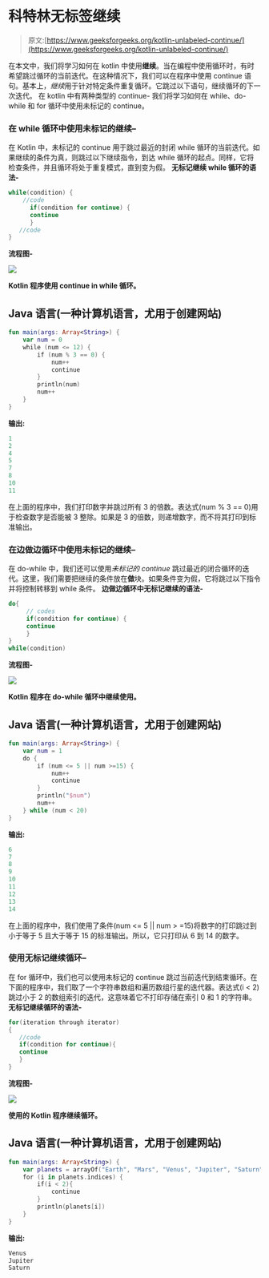 # 科特林无标签继续

> 原文:[https://www.geeksforgeeks.org/kotlin-unlabeled-continue/](https://www.geeksforgeeks.org/kotlin-unlabeled-continue/)

在本文中，我们将学习如何在 kotlin 中使用**继续**。当在编程中使用循环时，有时希望跳过循环的当前迭代。在这种情况下，我们可以在程序中使用 continue 语句。基本上，*继续*用于针对特定条件重复循环。它跳过以下语句，继续循环的下一次迭代。
在 kotlin 中有两种类型的 continue-
我们将学习如何在 while、do-while 和 for 循环中使用未标记的 continue。

### 在 while 循环中使用未标记的继续–

在 Kotlin 中，未标记的 continue 用于跳过最近的封闭 while 循环的当前迭代。如果继续的条件为真，则跳过以下继续指令，到达 while 循环的起点。同样，它将检查条件，并且循环将处于重复模式，直到变为假。
**无标记继续 while 循环的语法-**

```kt
while(condition) {
    //code
      if(condition for continue) {
      continue
      }
   //code
}
```

**流程图-**

![](img/6a0010e450ae0241c4c7a63326ba2d0f.png)

**Kotlin 程序使用 continue in while 循环。**

## Java 语言(一种计算机语言，尤用于创建网站)

```kt
fun main(args: Array<String>) {
    var num = 0
    while (num <= 12) {
        if (num % 3 == 0) {
            num++
            continue
        }
        println(num)
        num++
    }
}
```

**输出:**

```kt
1
2
4
5
7
8
10
11
```

在上面的程序中，我们打印数字并跳过所有 3 的倍数。表达式(num % 3 == 0)用于检查数字是否能被 3 整除。如果是 3 的倍数，则递增数字，而不将其打印到标准输出。

### 在边做边循环中使用未标记的继续–

在 do-while 中，我们还可以使用*未标记的 continue* 跳过最近的闭合循环的迭代。这里，我们需要把继续的条件放在**做**块。如果条件变为假，它将跳过以下指令并将控制转移到 while 条件。
**边做边循环中无标记继续的语法-**

```kt
do{
     // codes 
     if(condition for continue) {
     continue
     }
} 
while(condition)
```

**流程图-**

![](img/f31bc71d0970432a789c609b7c204a9e.png)

**Kotlin 程序在 do-while 循环中继续使用。**

## Java 语言(一种计算机语言，尤用于创建网站)

```kt
fun main(args: Array<String>) {
    var num = 1
    do {
        if (num <= 5 || num >=15) {
            num++
            continue
        }
        println("$num")
        num++
    } while (num < 20)
}
```

**输出:**

```kt
6
7
8
9
10
11
12
13
14
```

在上面的程序中，我们使用了条件(num <= 5 || num > =15)将数字的打印跳过到小于等于 5 且大于等于 15 的标准输出。所以，它只打印从 6 到 14 的数字。

### 使用无标记继续循环–

在 for 循环中，我们也可以使用未标记的 continue 跳过当前迭代到结束循环。在下面的程序中，我们取了一个字符串数组和遍历数组行星的迭代器。表达式(i < 2)跳过小于 2 的数组索引的迭代，这意味着它不打印存储在索引 0 和 1 的字符串。
**无标记继续循环的语法-**

```kt
for(iteration through iterator) 
{  
   //code
   if(condition for continue){
   continue
   }
}
```

**流程图-**

![](img/c77053bb50c27d37b354c52f4a298cad.png)

**使用的 Kotlin 程序继续循环。**

## Java 语言(一种计算机语言，尤用于创建网站)

```kt
fun main(args: Array<String>) {
    var planets = arrayOf("Earth", "Mars", "Venus", "Jupiter", "Saturn")
    for (i in planets.indices) {
        if(i < 2){
            continue
        }
        println(planets[i])
    }
}
```

**输出:**

```kt
Venus
Jupiter
Saturn
```